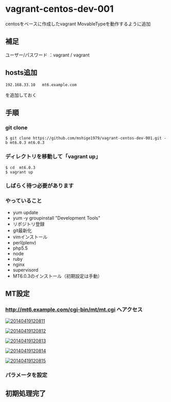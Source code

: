vagrant-centos-dev-001
======================

centosをベースに作成したvagrant
MovableTypeを動作するように追加

## 補足
ユーザー/パスワード ：vagrant / vagrant

## hosts追加
```
192.168.33.10   mt6.example.com
```
を追加しておく

## 手順
### git clone
```
$ git clone https://github.com/mshige1979/vagrant-centos-dev-001.git -b mt6.0.3 mt6.0.3
```

### ディレクトリを移動して「vagrant up」
```
$ cd  mt6.0.3
$ vagrant up
```

### しばらく待つ必要があります

### やっていること
* yum update
* yum -y groupinstall "Development Tools"
* リポジトリ登録
* git最新化
* vimインストール
* perl(plenv)
* php5.5
* node
* ruby
* nginx
* supervisord
* MT6.0.3のインストール（初期設定は手動）

## MT設定
### http://mt6.example.com/cgi-bin/mt/mt.cgi へアクセス
<a href="http://f.hatena.ne.jp/m_shige1979/20140419120811"><img src="http://img.f.hatena.ne.jp/images/fotolife/m/m_shige1979/20140419/20140419120811.jpg" alt="20140419120811"></a>

<a href="http://f.hatena.ne.jp/m_shige1979/20140419120812"><img src="http://img.f.hatena.ne.jp/images/fotolife/m/m_shige1979/20140419/20140419120812.jpg" alt="20140419120812"></a>

<a href="http://f.hatena.ne.jp/m_shige1979/20140419120813"><img src="http://img.f.hatena.ne.jp/images/fotolife/m/m_shige1979/20140419/20140419120813.jpg" alt="20140419120813"></a>

<a href="http://f.hatena.ne.jp/m_shige1979/20140419120814"><img src="http://img.f.hatena.ne.jp/images/fotolife/m/m_shige1979/20140419/20140419120814.jpg" alt="20140419120814"></a>

<a href="http://f.hatena.ne.jp/m_shige1979/20140419120815"><img src="http://img.f.hatena.ne.jp/images/fotolife/m/m_shige1979/20140419/20140419120815.jpg" alt="20140419120815"></a>

### パラメータを設定

## 初期処理完了







